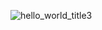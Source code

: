 ![hello_world_title3](https://user-images.githubusercontent.com/73735110/144341948-56376db9-3920-40c1-908e-48f8155de22a.gif)
